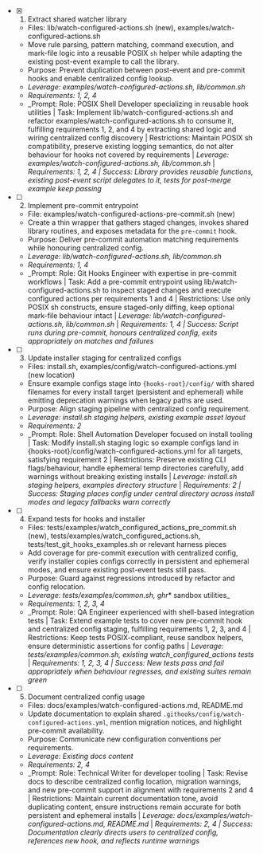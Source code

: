- [x] 1. Extract shared watcher library
  - Files: lib/watch-configured-actions.sh (new), examples/watch-configured-actions.sh
  - Move rule parsing, pattern matching, command execution, and mark-file logic into a reusable POSIX `sh` helper while adapting the existing post-event example to call the library.
  - Purpose: Prevent duplication between post-event and pre-commit hooks and enable centralized config lookup.
  - _Leverage: examples/watch-configured-actions.sh, lib/common.sh_
  - _Requirements: 1, 2, 4_
  - _Prompt: Role: POSIX Shell Developer specializing in reusable hook utilities | Task: Implement lib/watch-configured-actions.sh and refactor examples/watch-configured-actions.sh to consume it, fulfilling requirements 1, 2, and 4 by extracting shared logic and wiring centralized config discovery | Restrictions: Maintain POSIX sh compatibility, preserve existing logging semantics, do not alter behaviour for hooks not covered by requirements | _Leverage: examples/watch-configured-actions.sh, lib/common.sh_ | _Requirements: 1, 2, 4 | Success: Library provides reusable functions, existing post-event script delegates to it, tests for post-merge example keep passing_

- [ ] 2. Implement pre-commit entrypoint
  - File: examples/watch-configured-actions-pre-commit.sh (new)
  - Create a thin wrapper that gathers staged changes, invokes shared library routines, and exposes metadata for the `pre-commit` hook.
  - Purpose: Deliver pre-commit automation matching requirements while honouring centralized config.
  - _Leverage: lib/watch-configured-actions.sh, lib/common.sh_
  - _Requirements: 1, 4_
  - _Prompt: Role: Git Hooks Engineer with expertise in pre-commit workflows | Task: Add a pre-commit entrypoint using lib/watch-configured-actions.sh to inspect staged changes and execute configured actions per requirements 1 and 4 | Restrictions: Use only POSIX sh constructs, ensure staged-only diffing, keep optional mark-file behaviour intact | _Leverage: lib/watch-configured-actions.sh, lib/common.sh_ | _Requirements: 1, 4 | Success: Script runs during pre-commit, honours centralized config, exits appropriately on matches and failures_

- [ ] 3. Update installer staging for centralized configs
  - Files: install.sh, examples/config/watch-configured-actions.yml (new location)
  - Ensure example configs stage into `{hooks-root}/config/` with shared filenames for every install target (persistent and ephemeral) while emitting deprecation warnings when legacy paths are used.
  - Purpose: Align staging pipeline with centralized config requirement.
  - _Leverage: install.sh staging helpers, existing example asset layout_
  - _Requirements: 2_
  - _Prompt: Role: Shell Automation Developer focused on install tooling | Task: Modify install.sh staging logic so example configs land in {hooks-root}/config/watch-configured-actions.yml for all targets, satisfying requirement 2 | Restrictions: Preserve existing CLI flags/behaviour, handle ephemeral temp directories carefully, add warnings without breaking existing installs | _Leverage: install.sh staging helpers, examples directory structure_ | _Requirements: 2 | Success: Staging places config under central directory across install modes and legacy fallbacks warn correctly_

- [ ] 4. Expand tests for hooks and installer
  - Files: tests/examples/watch_configured_actions_pre_commit.sh (new), tests/examples/watch_configured_actions.sh, tests/test_git_hooks_examples.sh or relevant harness pieces
  - Add coverage for pre-commit execution with centralized config, verify installer copies configs correctly in persistent and ephemeral modes, and ensure existing post-event tests still pass.
  - Purpose: Guard against regressions introduced by refactor and config relocation.
  - _Leverage: tests/examples/common.sh, ghr_* sandbox utilities_
  - _Requirements: 1, 2, 3, 4_
  - _Prompt: Role: QA Engineer experienced with shell-based integration tests | Task: Extend example tests to cover new pre-commit hook and centralized config staging, fulfilling requirements 1, 2, 3, and 4 | Restrictions: Keep tests POSIX-compliant, reuse sandbox helpers, ensure deterministic assertions for config paths | _Leverage: tests/examples/common.sh, existing watch_configured_actions tests_ | _Requirements: 1, 2, 3, 4 | Success: New tests pass and fail appropriately when behaviour regresses, and existing suites remain green_

- [ ] 5. Document centralized config usage
  - Files: docs/examples/watch-configured-actions.md, README.md
  - Update documentation to explain shared `.githooks/config/watch-configured-actions.yml`, mention migration notices, and highlight pre-commit availability.
  - Purpose: Communicate new configuration conventions per requirements.
  - _Leverage: Existing docs content_
  - _Requirements: 2, 4_
  - _Prompt: Role: Technical Writer for developer tooling | Task: Revise docs to describe centralized config location, migration warnings, and new pre-commit support in alignment with requirements 2 and 4 | Restrictions: Maintain current documentation tone, avoid duplicating content, ensure instructions remain accurate for both persistent and ephemeral installs | _Leverage: docs/examples/watch-configured-actions.md, README.md_ | _Requirements: 2, 4 | Success: Documentation clearly directs users to centralized config, references new hook, and reflects runtime warnings_
